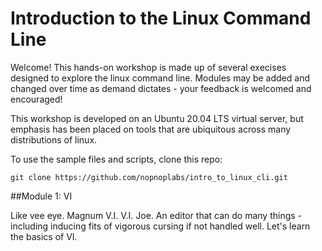 # Introduction to the Linux Command Line

Welcome! This hands-on workshop is made up of several execises designed to explore the linux command line. Modules may be added and changed over time as demand dictates - your feedback is welcomed and encouraged!

This workshop is developed on an Ubuntu 20.04 LTS virtual server, but emphasis has been placed on tools that are ubiquitous across many distributions of linux.

To use the sample files and scripts, clone this repo:

`git clone https://github.com/nopnoplabs/intro_to_linux_cli.git`

##Module 1: VI

Like vee eye.  Magnum V.I. V.I. Joe. An editor that can do many things - including inducing fits of vigorous cursing if not handled well. Let's learn the basics of VI.